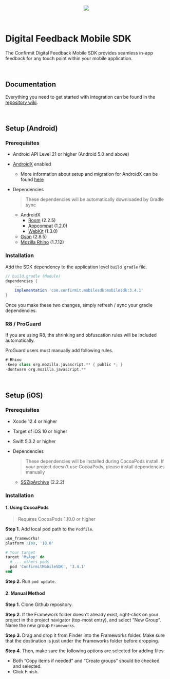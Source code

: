 <br/>
<p align="center">
  <img src="https://confirmit.github.io/DigitalFeedbackMobileSDK/assets/logo.png">
</p>
<br/>

# Digital Feedback Mobile SDK

The Confirmit Digital Feedback Mobile SDK provides seamless in-app feedback for any touch point within your mobile application. 

<br/>

## Documentation

Everything you need to get started with integration can be found in the [repository wiki](https://github.com/Confirmit/DigitalFeedbackMobileSDK/wiki).

<br/>

## Setup (Android)

### Prerequisites

* Android API Level 21 or higher (Android 5.0 and above)
* [AndroidX](https://developer.android.com/jetpack/androidx/) enabled
    * More information about setup and migration for AndroidX can be found [here](https://developer.android.com/jetpack/androidx/)
* Dependencies
    
    > These dependencies will be automatically downloaded by Gradle sync
    
    * AndroidX
        * [Room](https://developer.android.com/jetpack/androidx/releases/room) (2.2.5)
        * [Appcompat](https://developer.android.com/jetpack/androidx/releases/appcompat) (1.2.0)
        * [WebKit](https://developer.android.com/jetpack/androidx/releases/webkit) (1.3.0)
    * [Gson](https://github.com/google/gson) (2.8.5)
    * [Mozilla Rhino](https://github.com/mozilla/rhino) (1.7.12)


### Installation

Add the SDK dependency to the application level `build.gradle` file.
```gradle
// build.gradle (Module)
dependencies {
    ...
    implementation 'com.confirmit.mobilesdk:mobilesdk:3.4.1'
}
```

Once you make these two changes, simply refresh / sync your gradle dependencies.


### R8 / ProGuard

If you are using R8, the shrinking and obfuscation rules will be included automatically.

ProGuard users must manually add following rules.

```gradle
# Rhino
-keep class org.mozilla.javascript.** { public *; }
-dontwarn org.mozilla.javascript.**
```

<br/>

## Setup (iOS)

### Prerequisites

* Xcode 12.4 or higher
* Target of iOS 10 or higher
* Swift 5.3.2 or higher

* Dependencies

    > These dependencies will be installed during CocoaPods install. If your project doesn't use CocoaPods, please install dependencies manually
    
    * [SSZipArchive](https://github.com/ZipArchive/ZipArchive) (2.2.2)


### Installation

#### 1. Using CocoaPods

> Requires CocoaPods 1.10.0 or higher

**Step 1.** Add local pod path to the `Podfile`.
```ruby
use_frameworks!
platform :ios, '10.0'

# Your target
target 'MyApp' do
  # ... others pods
  pod 'ConfirmitMobileSDK', '3.4.1'
end
```


**Step 2.** Run `pod update`.

#### 2. Manual Method

**Step 1.** Clone Github repository.

**Step 2.** If the Framework folder doesn't already exist, right-click on your project in the project navigator (top-most entry), and select “New Group”. Name the new group `Frameworks`.

**Step 3.** Drag and drop it from Finder into the Frameworks folder. Make sure that the destination is just under the Frameworks folder before dropping.

**Step 4.** Then, make sure the following options are selected for adding files:
* Both “Copy items if needed” and “Create groups” should be checked and selected. 
* Click Finish.

<br/>